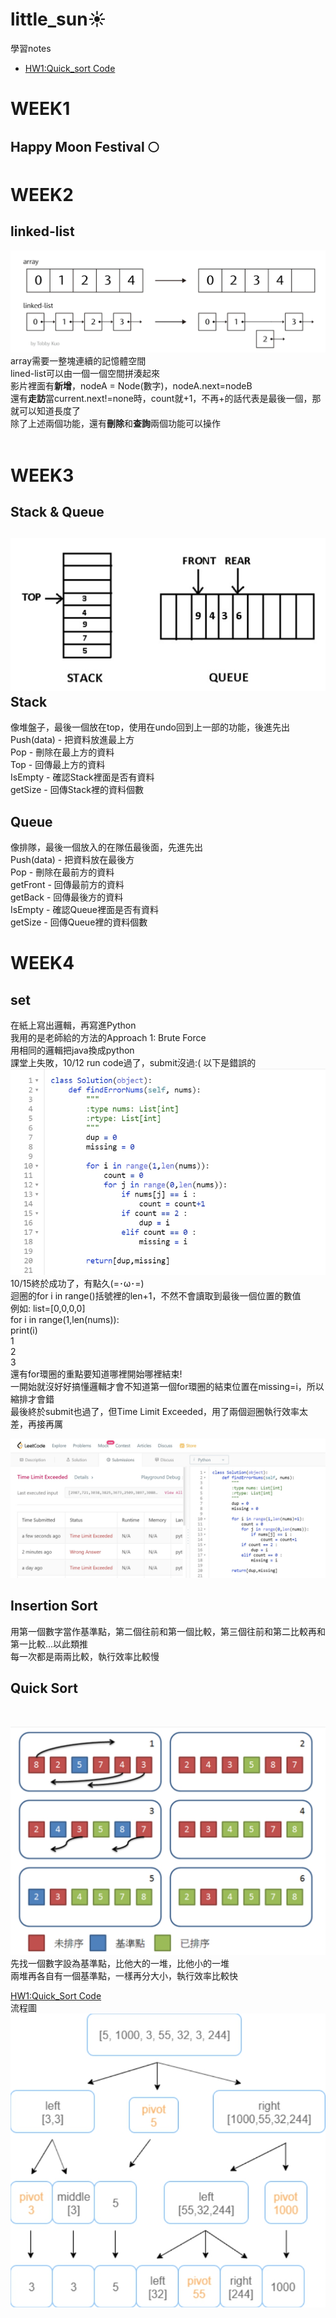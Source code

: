 # little_sun☀
學習notes
- [HW1:Quick_sort Code](#First)


WEEK1
=
Happy Moon Festival 🌕
-

WEEK2
=
linked-list
  -
![image](https://github.com/yunghsin615/little_sun/blob/master/CodeSignal/Python/linked-list.jpg)
array需要一整塊連續的記憶體空間<br>
lined-list可以由一個一個空間拼湊起來<br>
影片裡面有**新增**，nodeA = Node(數字)，nodeA.next=nodeB<br>
還有**走訪**當current.next!=none時，count就+1，不再+的話代表是最後一個，那就可以知道長度了<br>
除了上述兩個功能，還有**刪除**和**查詢**兩個功能可以操作<br>
<br>

WEEK3
=
Stack &  Queue
  -
![image](https://github.com/yunghsin615/little_sun/blob/master/CodeSignal/Python/stack&queue.jpg)
Stack
-
像堆盤子，最後一個放在top，使用在undo回到上一部的功能，後進先出<br>
Push(data) - 把資料放進最上方<br>
Pop - 刪除在最上方的資料<br>
Top - 回傳最上方的資料<br>
IsEmpty - 確認Stack裡面是否有資料<br>
getSize - 回傳Stack裡的資料個數

Queue
-
像排隊，最後一個放入的在隊伍最後面，先進先出<br>
Push(data) - 把資料放在最後方<br>
Pop - 刪除在最前方的資料<br>
getFront - 回傳最前方的資料<br>
getBack - 回傳最後方的資料<br>
IsEmpty - 確認Queue裡面是否有資料<br>
getSize - 回傳Queue裡的資料個數


WEEK4
=
set
  -

在紙上寫出邏輯，再寫進Python<br>
我用的是老師給的方法的Approach 1: Brute Force <br>
用相同的邏輯把java換成python<br>
課堂上失敗，10/12 run code過了，submit沒過:( 以下是錯誤的<br>
![image](https://github.com/yunghsin615/little_sun/blob/master/CodeSignal/Python/wrong_set.jpg)<br>
10/15終於成功了，有點久(=･ω･=)  <br>
迴圈的for i in range()括號裡的len+1，不然不會讀取到最後一個位置的數值<br>
例如: list=[0,0,0,0]<br>
      for i in range(1,len(nums)):<br>
          print(i)<br>
      1<br>
      2<br>
      3<br>
還有for環圈的重點要知道哪裡開始哪裡結束!<br>
一開始就沒好好搞懂邏輯才會不知道第一個for環圈的結束位置在missing=i，所以縮排才會錯<br>
最後終於submit也過了，但Time Limit Exceeded，用了兩個迴圈執行效率太差，再接再厲<br>
      
![image](https://github.com/yunghsin615/little_sun/blob/master/CodeSignal/Python/set.jpg)


Insertion Sort
  -

用第一個數字當作基準點，第二個往前和第一個比較，第三個往前和第二比較再和第一比較...以此類推<br>
每一次都是兩兩比較，執行效率比較慢

<h2 id="First">Quick Sort</h2><br>
  
![image](https://github.com/yunghsin615/little_sun/blob/master/CodeSignal/Python/insertion_sort.jpg)<br>
先找一個數字設為基準點，比他大的一堆，比他小的一堆<br>
兩堆再各自有一個基準點，一樣再分大小，執行效率比較快<br>

[HW1:Quick_Sort Code](https://nbviewer.jupyter.org/github/yunghsin615/little_sun/blob/master/HomeWork/quick_sort.ipynb)<br>
流程圖
![image](https://github.com/yunghsin615/little_sun/blob/master/HomeWork/quick_sort.jpg)

